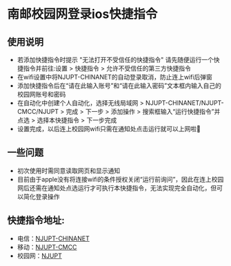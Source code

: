 # 南邮校园网登录ios快捷指令

## 使用说明
*  若添加快捷指令时提示 "无法打开不受信任的快捷指令" 请先随便运行一个快捷指令并前往:设置 > 快捷指令 > 允许不受信任的第三方快捷指令
*  在wifi设置中将NJUPT-CHINANET的自动登录取消，防止连上wifi后弹窗
*  添加快捷指令后在“请在此输入账号”和“请在此输入密码”文本框内输入自己的校园网账号和密码
*  在自动化中创建个人自动化，选择无线局域网 > NJUPT-CHINANET/NJUPT-CMCC/NJUPT > 完成 > 下一步 > 添加操作 > 搜索框输入“运行快捷指令”并点选 > 选择本快捷指令 > 下一步完成
*  设置完成，以后连上校园网wifi只需在通知处点击运行就可以上网啦🎉

## 一些问题
* 初次使用时需同意读取网页和显示通知
* 目前由于apple没有将连接wifi的条件授权关闭“运行前询问”，因此在连上校园网后还需在通知处点选运行才可执行本快捷指令，无法实现完全自动化，但可以简化登录操作

## 快捷指令地址:

* 电信：[NJUPT-CHINANET](https://www.icloud.com/shortcuts/66f7aa0a1dd24e5b8cfef38637cadafb)
* 移动：[NJUPT-CMCC](https://www.icloud.com/shortcuts/4ac37b49fc3f467aaa6e9bcc3e7a7c84)
* 校园网：[NJUPT](https://www.icloud.com/shortcuts/3eb27068206c4729866aa9981cc05d12)

